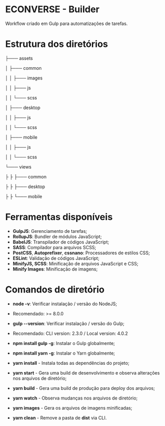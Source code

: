 # ECONVERSE - Builder


Workflow criado em Gulp para automatizações de tarefas.


# Estrutura dos diretórios


├─── assets

│   ├─── common

│   │   ├─── images

│   │   ├─── js

│   │   └─── scss

│   ├─── desktop

│   │   ├─── js

│   │   └─── scss

│   ├─── mobile

│   │   ├─── js

│   │   └─── scss

└─── views

├  ├  ├─── common

├  ├  ├─── desktop

├  ├  └─── mobile


# Ferramentas disponíveis


- **GulpJS**: Gerenciamento de tarefas;
- **RollupJS**: Bundler de módulos JavaScript;
- **BabelJS**: Transpilador de códigos JavaScript;
- **SASS**: Compilador para arquivos SCSS;
- **PostCSS**, **Autoprefixer**, **cssnano**: Processadores de estilos CSS;
- **ESLint**: Validação de códigos JavaScript;
- **MinifyJS, SCSS**: Minificação de arquivos JavaScript e CSS;
- **Minify Images**: Minificação de imagens;

# Comandos de diretório


- **node -v**: Verificar instalação / versão do NodeJS;
- Recomendado: >= 8.0.0


- **gulp --version**: Verificar instalação / versão do Gulp;
- Recomendado: CLI version: 2.3.0 / Local version: 4.0.2


- **npm install gulp -g**: Instalar o Gulp globalmente;
- **npm install yarn -g**: Instalar o Yarn globalmente;


- **yarn install** - Instala todas as dependências do projeto;


- **yarn start** - Gera uma build de desenvolvimento e observa alterações nos arquivos de diretório;
- **yarn build** - Gera uma build de produção para deploy dos arquivos;


- **yarn watch** - Observa mudanças nos arquivos de diretório;
- **yarn images** - Gera os arquivos de imagens minificadas;


- **yarn clean** - Remove a pasta de **dist** via CLI.